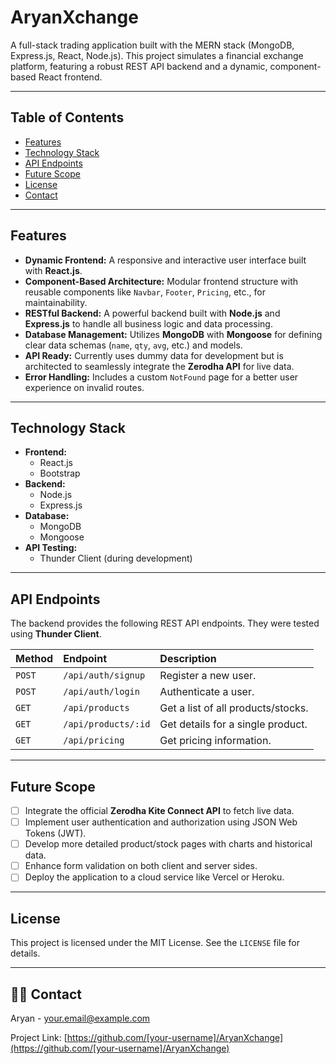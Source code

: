 # AryanXchange 

A full-stack trading application built with the MERN stack (MongoDB, Express.js, React, Node.js). This project simulates a financial exchange platform, featuring a robust REST API backend and a dynamic, component-based React frontend.

---

##  Table of Contents

- [Features](#-features)
- [Technology Stack](#-technology-stack)
- [API Endpoints](#-api-endpoints)
- [Future Scope](#-future-scope)
- [License](#-license)
- [Contact](#-contact)

---

##  Features

- **Dynamic Frontend:** A responsive and interactive user interface built with **React.js**.
- **Component-Based Architecture:** Modular frontend structure with reusable components like `Navbar`, `Footer`, `Pricing`, etc., for maintainability.
- **RESTful Backend:** A powerful backend built with **Node.js** and **Express.js** to handle all business logic and data processing.
- **Database Management:** Utilizes **MongoDB** with **Mongoose** for defining clear data schemas (`name`, `qty`, `avg`, etc.) and models.
- **API Ready:** Currently uses dummy data for development but is architected to seamlessly integrate the **Zerodha API** for live data.
- **Error Handling:** Includes a custom `NotFound` page for a better user experience on invalid routes.

---

##  Technology Stack

- **Frontend:**
  - React.js
  - Bootstrap
- **Backend:**
  - Node.js
  - Express.js
- **Database:**
  - MongoDB
  - Mongoose
- **API Testing:**
  - Thunder Client (during development)

---

##  API Endpoints

The backend provides the following REST API endpoints. They were tested using **Thunder Client**.

| Method | Endpoint              | Description                      |
| :----- | :-------------------- | :------------------------------- |
| `POST` | `/api/auth/signup`    | Register a new user.             |
| `POST` | `/api/auth/login`     | Authenticate a user.             |
| `GET`  | `/api/products`       | Get a list of all products/stocks. |
| `GET`  | `/api/products/:id`   | Get details for a single product.  |
| `GET`  | `/api/pricing`        | Get pricing information.         |

---

##  Future Scope

- [ ] Integrate the official **Zerodha Kite Connect API** to fetch live data.
- [ ] Implement user authentication and authorization using JSON Web Tokens (JWT).
- [ ] Develop more detailed product/stock pages with charts and historical data.
- [ ] Enhance form validation on both client and server sides.
- [ ] Deploy the application to a cloud service like Vercel or Heroku.

---

##  License

This project is licensed under the MIT License. See the `LICENSE` file for details.

---

## 👨‍💻 Contact

Aryan - [your.email@example.com](mailto:your.email@example.com)

Project Link: [https://github.com/[your-username]/AryanXchange](https://github.com/[your-username]/AryanXchange)
